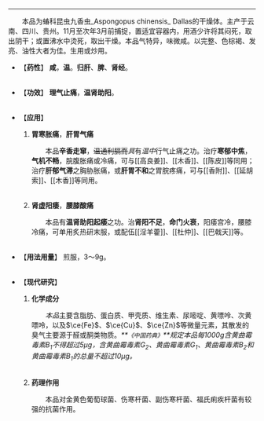 ---
&emsp;&emsp;本品为蝽科昆虫九香虫_Aspongopus chinensis_ Dallas的干燥体。主产于云南、四川、贵州。11月至次年3月前捕捉，置适宜容器内，用酒少许将其闷死，取出阴干；或置沸水中烫死，取出干燥。本品气特异，味微咸。以完整、色棕褐、发亮、油性大者为佳。生用或炒用。

- 【**药性**】
	**咸**，**温**。**归肝**、**脾**、**肾经**。<br></br>

- 【**功效**】
	**理气止痛**，**温肾助阳**。<br></br>

- 【**应用**】
	1. **胃寒胀痛**，**肝胃气痛**
		
		&emsp;&emsp;本品**辛香走窜**，~~温通利膈而~~<dfn>具</dfn>有<dfn>温中</dfn>行气止痛之功。治疗**寒郁中焦**，**气机不畅**，脘腹胀痛或冷痛，可与[[高良姜]]、[[木香]]、[[陈皮]]等同用；治疗**肝郁气滞**之胸胁胀痛，或**肝胃不和**之胃脘疼痛，可与[[香附]]、[[延胡索]]<dfn>、</dfn>[[木香]]等同用。<br></br>
	
	2. **肾虚阳痿**，**腰膝酸痛**
		
		&emsp;&emsp;本品有**温肾助阳起痿**之功。治**肾阳不足**，**命门火衰**，阳痿宫冷，腰膝冷痛，可单用炙热研末服，或配伍[[淫羊藿]]、[[杜仲]]、[[巴戟天]]等。<br></br>

- 【**用法用量**】
	煎服，3～9g。<br></br>

- 【**现代研究**】
	1. **化学成分**
		
		&emsp;&emsp;<dfn>本品</dfn>主要含脂肪、蛋白质、甲壳质、维生素、尿嘧啶、黄嘌呤、次黄嘌呤，以及$\ce{Fe}$、$\ce{Cu}$、$\ce{Zn}$等微量元素，其散发的臭气主要源于醛或酮类物质。<dfn>**`《中国药典》`**规定本品每1000g含黄曲霉毒素$B_{1}$不得超过5$\mu g$，含黄曲霉毒素$G_{2}$、黄曲霉毒素$G_{1}$、黄曲霉毒素$B_{2}$和黄曲霉毒素$B_{1}$的总量不超过10$\mu g$。</dfn><br></br>
	
	2. **药理作用**
		
		&emsp;&emsp;本品对金黄色葡萄球菌、伤寒杆菌、副伤寒杆菌、福氏痢疾杆菌有较强的抗菌作用。